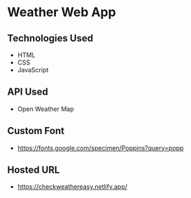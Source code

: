 # Weather Web App

## Technologies Used
- HTML
- CSS
- JavaScript

## API Used
- Open Weather Map

## Custom Font 
- https://fonts.google.com/specimen/Poppins?query=popp

## Hosted URL
- https://checkweathereasy.netlify.app/